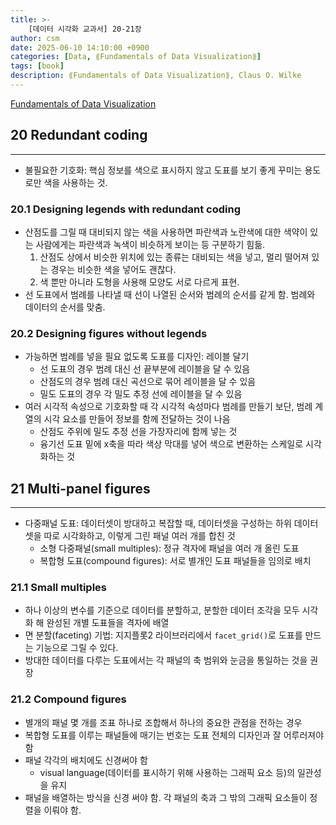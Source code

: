 ```yaml
---
title: >-
    [데이터 시각화 교과서] 20-21장
author: csm
date: 2025-06-10 14:10:00 +0900
categories: [Data, ⟪Fundamentals of Data Visualization⟫]
tags: [book]
description: ⟪Fundamentals of Data Visualization⟫, Claus O. Wilke
---
```


[Fundamentals of Data Visualization](https://clauswilke.com/dataviz/)

## 20 Redundant coding
---
- 불필요한 기호화: 핵심 정보를 색으로 표시하지 않고 도표를 보기 좋게 꾸미는 용도로만 색을 사용하는 것.

### 20.1 Designing legends with redundant coding
- 산점도를 그릴 때 대비되지 않는 색을 사용하면 파란색과 노란색에 대한 색약이 있는 사람에게는 파란색과 녹색이 비슷하게 보이는 등 구분하기 힘듦.
    1. 산점도 상에서 비슷한 위치에 있는 종류는 대비되는 색을 넣고, 멀리 떨어져 있는 경우는 비슷한 색을 넣어도 괜찮다.
    2. 색 뿐만 아니라 도형을 사용해 모양도 서로 다르게 표현.
- 선 도표에서 범례를 나타낼 때 선이 나열된 순서와 범례의 순서를 같게 함. 범례와 데이터의 순서를 맞춤.

### 20.2 Designing figures without legends
- 가능하면 범례를 넣을 필요 없도록 도표를 디자인: 레이블 달기
    - 선 도표의 경우 범례 대신 선 끝부분에 레이블을 달 수 있음
    - 산점도의 경우 범례 대신 곡선으로 묶어 레이블을 달 수 있음 
    - 밀도 도표의 경우 각 밀도 추정 선에 레이블을 달 수 있음
- 여러 시각적 속성으로 기호화할 때 각 시각적 속성마다 범례를 만들기 보단, 범례 계열의 시각 요소를 만들어 정보를 함께 전달하는 것이 나음
    - 산점도 주위에 밀도 추정 선을 가장자리에 함께 넣는 것
    - 융기선 도표 밑에 x축을 따라 색상 막대를 넣어 색으로 변환하는 스케일로 시각화하는 것  

## 21 Multi-panel figures
---
- 다중패널 도표: 데이터셋이 방대하고 복잡할 때, 데이터셋을 구성하는 하위 데이터셋을 따로 시각화하고, 이렇게 그린 패널 여러 개를 합친 것
    - 소형 다중패널(small multiples): 정규 격자에 패널을 여러 개 올린 도표
    - 복합형 도표(compound figures): 서로 별개인 도표 패널들을 임의로 배치

### 21.1 Small multiples
- 하나 이상의 변수를 기준으로 데이터를 분할하고, 분할한 데이터 조각을 모두 시각화 해 완성된 개별 도표들을 격자에 배열
- 면 분할(faceting) 기법: 지지플롯2 라이브러리에서 `facet_grid()`로 도표를 만드는 기능으로 그릴 수 있다.
- 방대한 데이터를 다루는 도표에서는 각 패널의 축 범위와 눈금을 통일하는 것을 권장

### 21.2 Compound figures
- 별개의 패널 몇 개를 조표 하나로 조합해서 하나의 중요한 관점을 전하는 경우
- 복합형 도표를 이루는 패널들에 매기는 번호는 도표 전체의 디자인과 잘 어루러져야 함
- 패널 각각의 배치에도 신경써야 함
    - visual language(데이터를 표시하기 위해 사용하는 그래픽 요소 등)의 일관성을 유지
- 패널을 배열하는 방식을 신경 써야 함. 각 패널의 축과 그 밖의 그래픽 요소들이 정렬을 이뤄야 함.